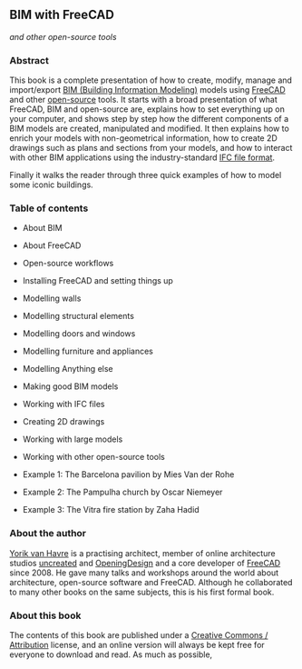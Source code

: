 ## BIM with FreeCAD

*and other open-source tools*



### Abstract

This book is a complete presentation of how to create, modify, manage and import/export [BIM (Building Information Modeling)](https://en.wikipedia.org/wiki/Building_information_modeling) models using [FreeCAD](https://www.freecadweb.org) and other [open-source](https://en.wikipedia.org/wiki/Open-source_software) tools. It starts with a broad presentation of what FreeCAD, BIM and open-source are, explains how to set everything up on your computer, and shows step by step how the different components of a BIM models are created, manipulated and modified. It then explains how to enrich your models with non-geometrical information, how to create 2D drawings such as plans and sections from your models, and how to interact with other BIM applications using the industry-standard [IFC file format](https://en.wikipedia.org/wiki/Industry_Foundation_Classes).

Finally it walks the reader through three quick examples of how to model some iconic buildings.



### Table of contents

* About BIM

* About FreeCAD

* Open-source workflows

* Installing FreeCAD and setting things up

* Modelling walls

* Modelling structural elements

* Modelling doors and windows

* Modelling furniture and appliances

* Modelling Anything else

* Making good BIM models

* Working with IFC files

* Creating 2D drawings

* Working with large models

* Working with other open-source tools

* Example 1: The Barcelona pavilion by Mies Van der Rohe

* Example 2: The Pampulha church by Oscar Niemeyer

* Example 3: The Vitra fire station by Zaha Hadid

    

### About the author

[Yorik van Havre](https://yorik.uncreated.net) is a practising architect, member of online architecture studios [uncreated](https://www.uncreated.net) and [OpeningDesign](https://openingdesign.com) and a core developer of [FreeCAD](https://www.freecadweb.org) since 2008. He gave many talks and workshops around the world about architecture, open-source software and FreeCAD. Although he collaborated to many other books on the same subjects, this is his first formal book.



### About this book

The contents of this book are published under a [Creative Commons / Attribution](https://en.wikipedia.org/wiki/Creative_Commons_license#Attribution) license, and an online version will always be kept free for everyone to download and read. As much as possible, 